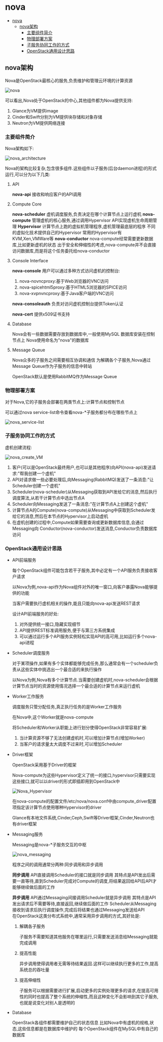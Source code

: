 # nova

<!-- TOC -->

- [nova](#nova)
    - [nova架构](#nova架构)
        - [主要组件简介](#主要组件简介)
        - [物理部署方案](#物理部署方案)
        - [子服务协同工作的方式](#子服务协同工作的方式)
        - [OpenStack通用设计思路](#openstack通用设计思路)

<!-- /TOC -->

## nova架构

Nova是OpenStack最核心的服务,负责维护和管理云环境的计算资源

![nova](images/nova.png)

可以看出,Nova处于OpenStack的中心,其他组件都为Nova提供支持:

1. Glance为VM提供image
2. Cinder和Swift分别为VM提供块存储和对象存储
3. Neutron为VM提供网络连接

### 主要组件简介

Nova架构如下:

![nova_architecture](images/nova_architecture.png)

Nova的架构比较复杂,包含很多组件.这些组件以子服务(后台daemon进程)的形式运行,可以分为以下几类:

1. API

    **nova-api**
    接收和响应客户的API调用

2. Compute Core

    **nova-scheduler**
    虚机调度服务,负责决定在哪个计算节点上运行虚机
    **nova-compute**
    管理虚机的核心服务,通过调用Hypervisor API实现虚机生命周期管理
    **Hypervisor**
    计算节点上跑的虚拟机管理程序,虚机管理最底层的程序
    不同的虚拟化技术提供自己的Hypervisor
    常用的Hypervisor有KVM,Xen,VMWare等
    **nova-conductor**
    nova-compute经常需要更新数据库,比如更新虚机的状态
    出于安全和伸缩性的考虑,nova-compute并不会直接访问数据库,而是将这个任务委托给nova-conductor

3. Console Interface

    **nova-console**
    用户可以通过多种方式访问虚机的控制台:

    1. nova-novncproxy:基于Web浏览器的VNC访问
    2. nova-spicehtml5proxy:基于HTML5浏览器的SPICE访问
    3. nova-xvpnvncproxy:基于Java客户端的VNC访问

    **nova-consoleauth**
    负责对访问虚机控制台提供Token认证

    **nova-cert**
    提供x509证书支持

4. Database

    Nova会有一些数据需要存放到数据库中,一般使用MySQL
    数据库安装在控制节点上
    Nova使用命名为"nova"的数据库

5. Message Queue

    Nova众多的子服务之间需要相互协调和通信
    为解耦各个子服务,Nova通过Message Queue作为子服务的信息中转站

    OpenStack默认是使用RabbitMQ作为Message Queue

### 物理部署方案

对于Nova,它的子服务会部署在两类节点上:计算节点和控制节点

可以通过nova service-list命令查看nova-*子服务都分布在哪些节点上

![nova_service-list](images/nova_service-list.png)

### 子服务协同工作的方式

虚机创建流程:

![nova_create_VM](images/nova_create_VM.png)

1. 客户(可以是OpenStack最终用户,也可以是其他程序)向API(nova-api)发送请求:"帮我创建一个虚机"
2. API对请求做一些必要处理后,向Messaging(RabbitMQ)发送了一条消息:"让Scheduler创建一个虚机"
3. Scheduler(nova-scheduler)从Messaging获取到API发给它的消息,然后执行调度算法,从若干计算节点中选出节点A
4. Scheduler向Messaging发送了一条消息:"在计算节点A上创建这个虚机"
5. 计算节点A的Compute(nova-compute)从Messaging中获取到Scheduler发给它的消息,然后在本节点的Hypervisor上启动虚机
6. 在虚机创建的过程中,Compute如果需要查询或更新数据库信息,会通过Messaging向 Conductor(nova-conductor)发送消息,Conductor负责数据库访问

### OpenStack通用设计思路

- API前端服务

    每个OpenStack组件可能包含若干子服务,其中必定有一个API服务负责接收客户请求

    以Nova为例,nova-api作为Nova组件对外的唯一窗口,向客户暴露Nova能够提供的功能

    当客户需要执行虚机相关的操作,能且只能向nova-api发送REST请求

    设计API前端服务的好处:

    1. 对外提供统一接口,隐藏实现细节
    2. API提供REST标准调用服务,便于与第三方系统集成
    3. 可以通过运行多个API服务实例轻松实现API的高可用,比如运行多个nova-api进程

- Scheduler调度服务

    对于某项操作,如果有多个实体都能够完成任务,那么通常会有一个scheduler负责从这些实体中挑选出一个最合适的来执行操作

    以Nova为例,Nova有多个计算节点.当需要创建虚机时,nova-scheduler会根据计算节点当时的资源使用情况选择一个最合适的计算节点来运行虚机

- Worker工作服务

    调度服务只管分配任务,真正执行任务的是Worker工作服务

    在Nova中,这个Worker就是nova-compute

    将Scheduler和Worker从职能上进行划分使得OpenStack非常容易扩展:

    1. 当计算资源不够了无法创建虚机时,可以增加计算节点(增加Worker)
    2. 当客户的请求量太大调度不过来时,可以增加Scheduler

- Driver框架

    OpenStack采用基于Driver的框架

    Nova-compute为这些Hypervisor定义了统一的接口,hypervisor只需要实现这些接口,就可以以driver的形式即插即用到OpenStack中

    ![Nova_Hypervisor](images/Nova_Hypervisor.png)

    在nova-compute的配置文件/etc/nova/nova.conf中由compute_driver配置项指定该计算节点使用哪种Hypervisor的driver

    Glance有本地文件系统,Cinder,Ceph,Swift等Driver框架,Cinder,Neutron也有driver框架

- Messaging服务

    Messaging是nova-*子服务交互的中枢

    ![nova_messaging](images/nova_messaging.png)

    程序之间的调用通常分两种:同步调用和异步调用

    **同步调用**
    API直接调用Scheduler的接口就是同步调用
    其特点是API发出后需要一直等待,直到Scheduler完成对Compute的调度,将结果返回给API后API才能够继续做后面的工作

    **异步调用**
    API通过Messaging间接调用Scheduler就是异步调用
    其特点是API发出请求后不需要等待,直接返回,继续做后面的工作
    Scheduler从Messaging接收到请求后执行调度操作,完成后将结果也通过Messaging发送给API
    </br>
    在OpenStack这类分布式系统中,通常采用异步调用的方式,其好处是:

    1. 解耦各子服务

        子服务不需要知道其他服务在哪里运行,只需要发送消息给Messaging就能完成调用

    2. 提高性能

        异步调用使得调用者无需等待结果返回.这样可以继续执行更多的工作,提高系统总的吞吐量

    3. 提高伸缩性

        子服务可以根据需要进行扩展,启动更多的实例处理更多的请求,在提高可用性的同时也提高了整个系统的伸缩性,而且这种变化不会影响到其它子服务,也就是说变化对别人是透明的

- Database

    OpenStack各组件都需要维护自己的状态信息
    比如Nova中有虚机的规格,状态,这些信息都是在数据库中维护的
    每个OpenStack组件在MySQL中有自己的数据库